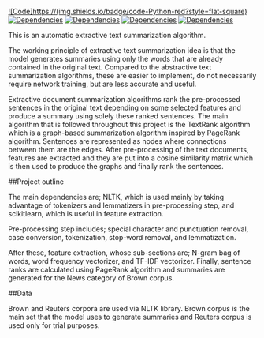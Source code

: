 
[![Code]https://(img.shields.io/badge/code-Python-red?style=flat-square)](https://pypi.org/)
[![Dependencies](https://img.shields.io/badge/dependencies-NLTK-blue)](https://pypi.org/)
[![Dependencies](https://img.shields.io/badge/dependencies-scikitlearn-darkblue?style=plastic)](https://pypi.org/)
[![Dependencies](https://img.shields.io/badge/dependencies-pandas-lightblue?style=plastic)](https://pypi.org/)
[![Dependencies](https://img.shields.io/badge/dependencies-networx-white?style=plastic)](https://pypi.org/)



This is an automatic extractive text summarization algorithm.

The working principle of extractive text summarization idea is that the model generates summaries using only the words that are already contained in the original text. Compared to the abstractive text summarization algorithms, these are easier to implement, do not necessarily require network training, but are less accurate and useful.

Extractive document summarization algorithms rank the pre-processed sentences in the original text depending on some selected features and produce a summary using solely these ranked sentences. 
The main algorithm that is followed throughout this project is the TextRank algorithm which is a graph-based summarization algorithm inspired by PageRank algorithm. Sentences are represented as nodes where connections between them are the edges. 
After pre-processing of the text documents, features are extracted and they are put into a cosine similarity matrix which is then used to produce the graphs and finally rank the sentences.

##Project outline

The main dependencies are; NLTK, which is used mainly by taking advantage of tokenizers and lemmatizers in pre-processing step, and scikitlearn, which is useful in feature extraction.

Pre-processing step includes; special character and punctuation removal, case conversion, tokenization, stop-word removal, and lemmatization. 

After these, feature extraction, whose sub-sections are; N-gram bag of words, word frequency vectorizer, and TF-IDF vectorizer.
Finally, sentence ranks are calculated using PageRank algorithm and summaries are generated for the News category of Brown corpus.

##Data

Brown and Reuters corpora are used via NLTK library. 
Brown corpus is the main set that the model uses to generate summaries and Reuters corpus is used only for trial purposes.
